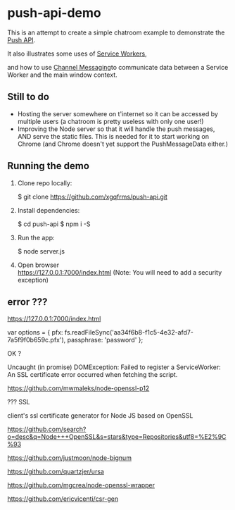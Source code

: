 # push-api-demo

This is an attempt to create a simple chatroom example to demonstrate the [Push API](). 

It also illustrates some uses of [Service Workers](), 

and how to use [Channel Messaging]()to communicate data between a Service Worker and the main window context.



## Still to do

* Hosting the server somewhere on t'internet so it can be accessed by multiple users (a chatroom is pretty useless with only one user!)
* Improving the Node server so that it will handle the push messages, AND serve the static files. This is needed for it to start working on Chrome (and Chrome doesn't yet support the PushMessageData either.)


## Running the demo

1. Clone repo locally:

    $ git clone https://github.com/xgqfrms/push-api.git

2. Install dependencies:

    $ cd push-api 
    $ npm i -S

3. Run the app:

    $ node server.js

5. Open browser  
    https://127.0.0.1:7000/index.html
    (Note: You will need to add a security exception)



## error ???  



https://127.0.0.1:7000/index.html


var options = {
    pfx: fs.readFileSync('aa34f6b8-f1c5-4e32-afd7-7a5f9f0b659c.pfx'),
    passphrase: 'password'
};



OK ?



Uncaught (in promise) DOMException: Failed to register a ServiceWorker: An SSL certificate error occurred when fetching the script.



https://github.com/mwmaleks/node-openssl-p12


???  SSL 

client's ssl certificate generator for Node JS based on OpenSSL


https://github.com/search?o=desc&q=Node+++OpenSSL&s=stars&type=Repositories&utf8=%E2%9C%93


https://github.com/justmoon/node-bignum


https://github.com/quartzjer/ursa

https://github.com/mgcrea/node-openssl-wrapper


https://github.com/ericvicenti/csr-gen



